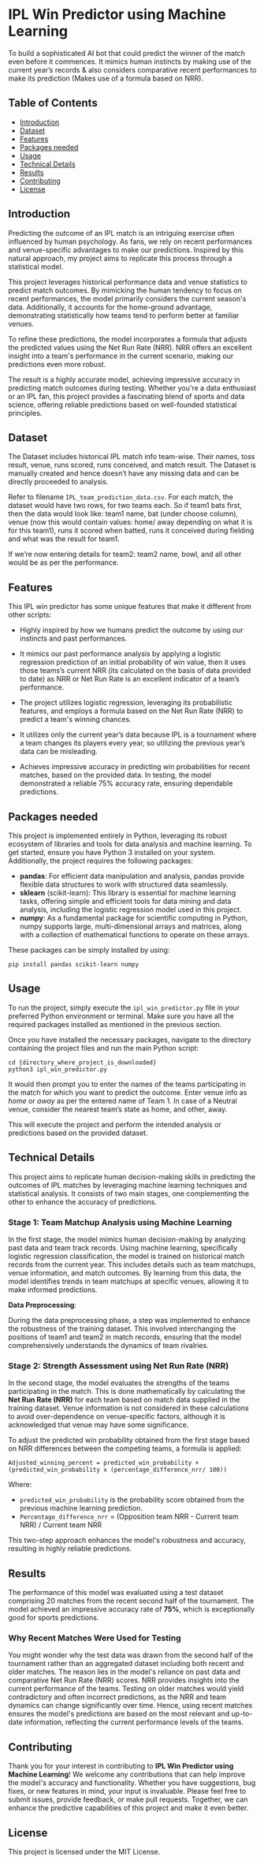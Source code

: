 
# IPL Win Predictor using Machine Learning

To build a sophisticated AI bot that could predict the winner of the match even before it commences. It mimics human instincts by making use of the current year’s records & also considers comparative recent performances to make its prediction (Makes use of a formula based on NRR).
## Table of Contents
- [Introduction](#introduction)
- [Dataset](#dataset)
- [Features](#features)
- [Packages needed](#packages-needed)
- [Usage](#usage)
- [Technical Details](#technical-details)
- [Results](#results)
- [Contributing](#contributing)
- [License](#license)

## Introduction
Predicting the outcome of an IPL match is an intriguing exercise often influenced by human psychology. As fans, we rely on recent performances and venue-specific advantages to make our predictions. Inspired by this natural approach, my project aims to replicate this process through a statistical model.

This project leverages historical performance data and venue statistics to predict match outcomes. By mimicking the human tendency to focus on recent performances, the model primarily considers the current season's data. Additionally, it accounts for the home-ground advantage, demonstrating statistically how teams tend to perform better at familiar venues.

To refine these predictions, the model incorporates a formula that adjusts the predicted values using the Net Run Rate (NRR). NRR offers an excellent insight into a team's performance in the current scenario, making our predictions even more robust.

The result is a highly accurate model, achieving impressive accuracy in predicting match outcomes during testing. Whether you're a data enthusiast or an IPL fan, this project provides a fascinating blend of sports and data science, offering reliable predictions based on well-founded statistical principles.
## Dataset
The Dataset includes historical IPL match info team-wise. Their names, toss result, venue, runs scored, runs conceived, and match result. The Dataset is manually created and hence doesn’t have any missing data and can be directly proceeded to analysis.

Refer to filename ``IPL_team_prediction_data.csv``.
For each match, the dataset would have two rows, for two teams each. So if team1 bats first, then the data would look like: team1 name, bat (under choose column), venue (now this would contain values: home/ away depending on what it is for this team1), runs it scored when batted, runs it conceived during fielding and what was the result for team1.

If we’re now entering details for team2: team2 name, bowl, and all other would be as per the performance.

## Features
This IPL win predictor has some unique features that make it different from other scripts:

- Highly inspired by how we humans predict the outcome by using our instincts and past performances.

- It mimics our past performance analysis by applying a logistic regression prediction of an initial probability of win value, then it uses those teams’s current NRR (its calculated on the basis of data provided to date) as NRR or Net Run Rate is an excellent indicator of a team’s performance.

- The project utilizes logistic regression, leveraging its probabilistic features, and employs a formula based on the Net Run Rate (NRR) to predict a team's winning chances.

- It utilizes only the current year’s data because IPL is a tournament where a team changes its players every year, so utilizing the previous year’s data can be misleading.

- Achieves impressive accuracy in predicting win probabilities for recent matches, based on the provided data. In testing, the model demonstrated a reliable 75% accuracy rate, ensuring dependable predictions.


## Packages needed
This project is implemented entirely in Python, leveraging its robust ecosystem of libraries and tools for data analysis and machine learning. To get started, ensure you have Python 3 installed on your system. Additionally, the project requires the following packages:

- **pandas**: For efficient data manipulation and analysis, pandas provide flexible data structures to work with structured data seamlessly.
- **sklearn** (scikit-learn): This library is essential for machine learning tasks, offering simple and efficient tools for data mining and data analysis, including the logistic regression model used in this project.
- **numpy**: As a fundamental package for scientific computing in Python, numpy supports large, multi-dimensional arrays and matrices, along with a collection of mathematical functions to operate on these arrays.

These packages can be simply installed by using:
```
pip install pandas scikit-learn numpy
```
## Usage
To run the project, simply execute the ``ipl_win_predictor.py`` file in your preferred Python environment or terminal. Make sure you have all the required packages installed as mentioned in the previous section.

Once you have installed the necessary packages, navigate to the directory containing the project files and run the main Python script:
```
cd {directory_where_project_is_downloaded}
python3 ipl_win_predictor.py
```

It would then prompt you to enter the names of the teams participating in the match for which you want to predict the outcome. Enter venue info as *home* or *away* as per the entered name of Team 1. In case of a Neutral venue, consider the nearest team’s state as home, and other, away.

This will execute the project and perform the intended analysis or predictions based on the provided dataset.
## Technical Details
This project aims to replicate human decision-making skills in predicting the outcomes of IPL matches by leveraging machine learning techniques and statistical analysis. It consists of two main stages, one complementing the other to enhance the accuracy of predictions.

### Stage 1: Team Matchup Analysis using Machine Learning
In the first stage, the model mimics human decision-making by analyzing past data and team track records. Using machine learning, specifically logistic regression classification, the model is trained on historical match records from the current year. This includes details such as team matchups, venue information, and match outcomes. By learning from this data, the model identifies trends in team matchups at specific venues, allowing it to make informed predictions.

**Data Preprocessing**:

During the data preprocessing phase, a step was implemented to enhance the robustness of the training dataset. This involved interchanging the positions of team1 and team2 in match records, ensuring that the model comprehensively understands the dynamics of team rivalries.

### Stage 2: Strength Assessment using Net Run Rate (NRR)
In the second stage, the model evaluates the strengths of the teams participating in the match. This is done mathematically by calculating the **Net Run Rate (NRR)** for each team based on match data supplied in the training dataset. Venue information is not considered in these calculations to avoid over-dependence on venue-specific factors, although it is acknowledged that venue may have some significance.

To adjust the predicted win probability obtained from the first stage based on NRR differences between the competing teams, a formula is applied:
```
Adjusted_winning_percent = predicted_win_probability + (predicted_win_probability x (percentage_difference_nrr/ 100))
```

Where:

- ``predicted_win_probability`` is the probability score obtained from the previous machine learning prediction.
- ``Percentage_difference_nrr`` = (Opposition team NRR - Current team NRR) / Current team NRR

This two-step approach enhances the model's robustness and accuracy, resulting in highly reliable predictions.
## Results
The performance of this model was evaluated using a test dataset comprising 20 matches from the recent second half of the tournament. The model achieved an impressive accuracy rate of **75%**, which is exceptionally good for sports predictions.

### Why Recent Matches Were Used for Testing
You might wonder why the test data was drawn from the second half of the tournament rather than an aggregated dataset including both recent and older matches. The reason lies in the model's reliance on past data and comparative Net Run Rate (NRR) scores. NRR provides insights into the current performance of the teams. Testing on older matches would yield contradictory and often incorrect predictions, as the NRR and team dynamics can change significantly over time. Hence, using recent matches ensures the model's predictions are based on the most relevant and up-to-date information, reflecting the current performance levels of the teams.
## Contributing
Thank you for your interest in contributing to **IPL Win Predictor using Machine Learning**! We welcome any contributions that can help improve the model's accuracy and functionality. Whether you have suggestions, bug fixes, or new features in mind, your input is invaluable. Please feel free to submit issues, provide feedback, or make pull requests. Together, we can enhance the predictive capabilities of this project and make it even better.


## License
This project is licensed under the MIT License.
